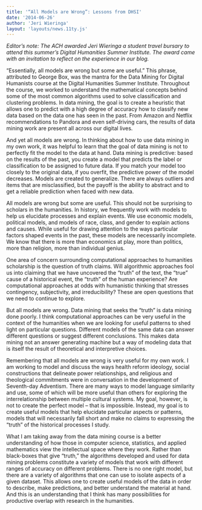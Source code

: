 ```yaml
---
title: '“All Models are Wrong”: Lessons from DHSI'
date: '2014-06-26'
author: 'Jeri Wieringa'
layout: 'layouts/news.11ty.js'
---
```

*Editor’s note: The ACH awarded Jeri Wieringa a student travel bursary to attend this summer’s Digital Humanities Summer Institute. The award came with an invitation to reflect on the experience in our blog.*

“Essentially, all models are wrong but some are useful.” This phrase, attributed to George Box, was the mantra for the Data Mining for Digital Humanists course at the Digital Humanities Summer Institute. Throughout the course, we worked to understand the mathematical concepts behind some of the most common algorithms used to solve classification and clustering problems. In data mining, the goal is to create a heuristic that allows one to predict with a high degree of accuracy how to classify new data based on the data one has seen in the past. From Amazon and Netflix recommendations to Pandora and even self-driving cars, the results of data mining work are present all across our digital lives.

And yet all models are wrong. In thinking about how to use data mining in my own work, it was helpful to learn that the goal of data mining is not to perfectly fit the model to the data at hand. Data mining is predictive: based on the results of the past, you create a model that predicts the label or classification to be assigned to future data. If you match your model too closely to the original data, if you overfit, the predictive power of the model decreases. Models are created to generalize. There are always outliers and items that are misclassified, but the payoff is the ability to abstract and to get a reliable prediction when faced with new data.

All models are wrong but some are useful. This should not be surprising to scholars in the humanities. In history, we frequently work with models to help us elucidate processes and explain events. We use economic models, political models, and models of race, class, and gender to explain actions and causes. While useful for drawing attention to the ways particular factors shaped events in the past, these models are necessarily incomplete. We know that there is more than economics at play, more than politics, more than religion, more than individual genius.

One area of concern surrounding computational approaches to humanities scholarship is the question of truth claims. Will algorithmic approaches fool us into claiming that we have uncovered the “truth” of the text, the “true” cause of a historical event, the “truth” of the human experience? Are computational approaches at odds with humanistic thinking that stresses contingency, subjectivity, and irreducibility? These are open questions that we need to continue to explore.

But all models are wrong. Data mining that seeks the “truth” is data mining done poorly. I think computational approaches can be very useful in the context of the humanities when we are looking for useful patterns to shed light on particular questions. Different models of the same data can answer different questions or suggest different conclusions. This makes data mining not an answer generating machine but a way of modeling data that is itself the result of theoretical and interpretive choices.

Remembering that all models are wrong is very useful for my own work. I am working to model and discuss the ways health reform ideology, social constructions that delineate power relationships, and religious and theological commitments were in conversation in the development of Seventh-day Adventism. There are many ways to model language similarity and use, some of which will be more useful than others for exploring the interrelationship between multiple cultural systems. My goal, however, is not to create the perfect model – that is impossible. Instead, my goal is to create useful models that help elucidate particular aspects or patterns, models that will necessarily fall short and make no claims to expressing the “truth” of the historical processes I study.

What I am taking away from the data mining course is a better understanding of how those in computer science, statistics, and applied mathematics view the intellectual space where they work. Rather than black-boxes that give “truth,” the algorithms developed and used for data mining problems constitute a variety of models that work with different ranges of accuracy on different problems. There is no one right model, but there are a variety of algorithms that one can use to isolate aspects of a given dataset. This allows one to create useful models of the data in order to describe, make predictions, and better understand the material at hand. And this is an understanding that I think has many possibilities for productive overlap with research in the humanities.
